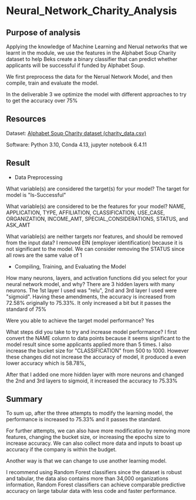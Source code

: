# Neural_Network_Charity_Analysis

## Purpose of analysis

Applying the knowledge of Machine Learning and Nerual networks that we learnt in the module, we use the features in the Alphabet Soup Charity dataset to help Beks create a binary classifier that can predict whether applicants will be successful if funded by Alphabet Soup.

We first preprocess the data for the Nerual Network Model, and then compile, train and evaluate the model.

In the deliverable 3 we optimize the model with different approaches to try to get the accuracy over 75%

## Resources

Dataset: [Alphabet Soup Charity dataset (charity_data.csv)](https://2u-data-curriculum-team.s3.amazonaws.com/dataviz-online/module_19/charity_data.csv)

Software: Python 3.10, Conda 4.13, jupyter notebook 6.4.11

## Result

- Data Preprocessing

What variable(s) are considered the target(s) for your model?
The target for model is "Is-Successful"

What variable(s) are considered to be the features for your model?
NAME, APPLICATION, TYPE, AFFILIATION, CLASSIFICATION, USE_CASE, ORGANIZATION, INCOME_AMT, SPECIAL_CONSIDERATIONS, STATUS, and ASK_AMT

What variable(s) are neither targets nor features, and should be removed from the input data?
I removed EIN (employer identification) because it is not significant to the model. We can consider removing the STATUS since all rows are the same value of 1

- Compiling, Training, and Evaluating the Model

How many neurons, layers, and activation functions did you select for your neural network model, and why?
There are 3 hidden layers with many neurons. The 1st layer I used was "relu", 2nd and 3rd layer I used were "sigmoid". Having these amendments, the accuracy is increased from 72.58% originally to 75.33%. It only increased a bit but it passes the standard of 75%

Were you able to achieve the target model performance?
Yes

What steps did you take to try and increase model performance?
I first convert the NAME column to data points because it seems significant to the model result since some applicants applied more than 5 times. I also increase the bucket size for "CLASSIFICATION" from 500 to 1000.  However these changes did not increase the accuracy of model, it produced a even lower accuracy which is 58.78%,

After that I added one more hidden layer with more neurons and changed the 2nd and 3rd layers to sigmoid, it increased the accuracy to 75.33%

## Summary

To sum up, after the three attempts to modify the learning model, the performance is increased to 75.33% and it passes the standard.

For further attempts, we can also have more modification by removing more features, changing the bucket size, or increasing the epochs size to increase accuracy. We can also collect more data and inputs to boast up accuracy if the company is within the budget.

Another way is that we can change to use another learning model.

I recommend using Random Forest classifiers since the dataset is robust and tabular, the data also contains more than 34,000 organizations information, Random Forest classifiers can achieve comparable predictive accuracy on large tabular data with less code and faster performance.

